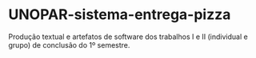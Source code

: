 # UNOPAR-sistema-entrega-pizza
Produção textual e artefatos de software dos trabalhos I e II (individual e grupo) de conclusão do 1º semestre.
